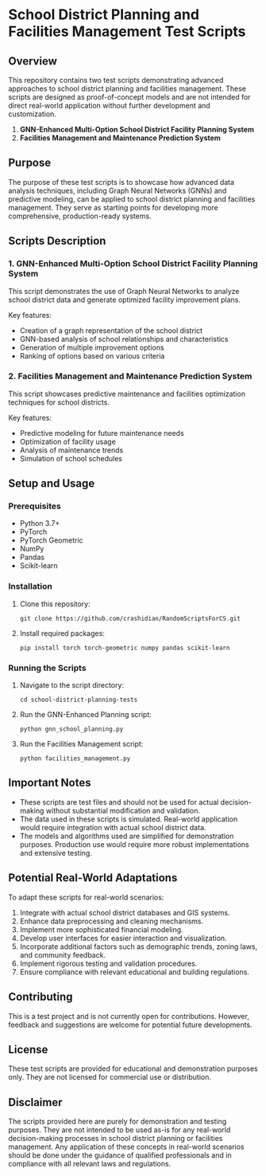 # School District Planning and Facilities Management Test Scripts

## Overview

This repository contains two test scripts demonstrating advanced approaches to school district planning and facilities management. These scripts are designed as proof-of-concept models and are not intended for direct real-world application without further development and customization.

1. **GNN-Enhanced Multi-Option School District Facility Planning System**
2. **Facilities Management and Maintenance Prediction System**

## Purpose

The purpose of these test scripts is to showcase how advanced data analysis techniques, including Graph Neural Networks (GNNs) and predictive modeling, can be applied to school district planning and facilities management. They serve as starting points for developing more comprehensive, production-ready systems.

## Scripts Description

### 1. GNN-Enhanced Multi-Option School District Facility Planning System

This script demonstrates the use of Graph Neural Networks to analyze school district data and generate optimized facility improvement plans.

Key features:
- Creation of a graph representation of the school district
- GNN-based analysis of school relationships and characteristics
- Generation of multiple improvement options
- Ranking of options based on various criteria

### 2. Facilities Management and Maintenance Prediction System

This script showcases predictive maintenance and facilities optimization techniques for school districts.

Key features:
- Predictive modeling for future maintenance needs
- Optimization of facility usage
- Analysis of maintenance trends
- Simulation of school schedules

## Setup and Usage

### Prerequisites

- Python 3.7+
- PyTorch
- PyTorch Geometric
- NumPy
- Pandas
- Scikit-learn

### Installation

1. Clone this repository:
   ```
   git clone https://github.com/crashidian/RandomScriptsForCS.git
   ```

2. Install required packages:
   ```
   pip install torch torch-geometric numpy pandas scikit-learn
   ```

### Running the Scripts

1. Navigate to the script directory:
   ```
   cd school-district-planning-tests
   ```

2. Run the GNN-Enhanced Planning script:
   ```
   python gnn_school_planning.py
   ```

3. Run the Facilities Management script:
   ```
   python facilities_management.py
   ```

## Important Notes

- These scripts are test files and should not be used for actual decision-making without substantial modification and validation.
- The data used in these scripts is simulated. Real-world application would require integration with actual school district data.
- The models and algorithms used are simplified for demonstration purposes. Production use would require more robust implementations and extensive testing.

## Potential Real-World Adaptations

To adapt these scripts for real-world scenarios:

1. Integrate with actual school district databases and GIS systems.
2. Enhance data preprocessing and cleaning mechanisms.
3. Implement more sophisticated financial modeling.
4. Develop user interfaces for easier interaction and visualization.
5. Incorporate additional factors such as demographic trends, zoning laws, and community feedback.
6. Implement rigorous testing and validation procedures.
7. Ensure compliance with relevant educational and building regulations.

## Contributing

This is a test project and is not currently open for contributions. However, feedback and suggestions are welcome for potential future developments.

## License

These test scripts are provided for educational and demonstration purposes only. They are not licensed for commercial use or distribution.

## Disclaimer

The scripts provided here are purely for demonstration and testing purposes. They are not intended to be used as-is for any real-world decision-making processes in school district planning or facilities management. Any application of these concepts in real-world scenarios should be done under the guidance of qualified professionals and in compliance with all relevant laws and regulations.
